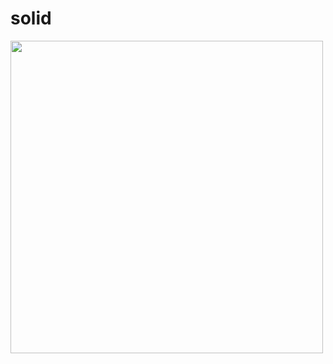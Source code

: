 # solid
<img align='center' src='https://everyone-can-code.github.io/solid/solid.png' width='500"'>
